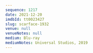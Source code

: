 ```yaml
---
sequence: 1217
date: 2021-12-20
imdbId: tt0023427
slug: scarface-1932
venue: null
venueNotes: null
medium: Blu-ray
mediumNotes: Universal Studios, 2019
---
```

